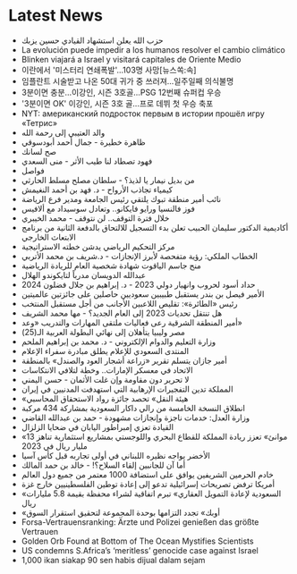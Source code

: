 # Latest News
-  حزب الله يعلن استشهاد القيادي حسين يزبك
-  La evolución puede impedir a los humanos resolver el cambio climático
-  Blinken viajará a Israel y visitará capitales de Oriente Medio
-  이란에서 '미스터리 연쇄폭발'…103명 사망[뉴스쏙:속]
-  임플란트 시술받고 나온 50대 귀가 중 쓰러져…일주일째 의식불명
-  3분이면 충분…이강인, 시즌 3호골…PSG 12번째 슈퍼컵 우승
-  '3분이면 OK' 이강인, 시즌 3호 골…프로 데뷔 첫 우승 축포
-  NYT: американский подросток первым в истории прошёл игру «Тетрис»
-  والد العتيبي إلى رحمة الله
-  ظاهرة خطيرة - جمال أحمد أبودسوقي
-  صح لسانك
-  فهود تصطاد لنا طيب الأثر - منى السعدي
-  فواصل
-  من بديل نيمار يا لذيذ؟ - سلطان مصلح مسلط الحارثي
-  كيمياء تجاذب الأرواح - د. فهد بن أحمد النغيمش
-  نائب أمير منطقة تبوك يلتقي رئيس الجامعة ومدير فرع الرياضة
-  فوز فالنسيا ورايو فايكانو.. وتعادل سوسيداد مع ألافيس
-  خلال فترة التوقف.. لن نتوقف - محمد الخيبري
-  أكاديمية الدكتور سليمان الحبيب تعلن بدء التسجيل للالتحاق بالدفعة الثانية من برنامج الابتعاث الخارجي
-  مركز التحكيم الرياضي يدشن خطته الاستراتيجية
-  الخطاب الملكي: رؤية متفحصة لأبرز الإنجازات - د.شريف بن محمد الأتربي
-  منح جاسم الياقوت شهادة شخصية العام للريادة الرياضية
-  عبدالله الدويسان مدرباً لتايكوندو الهلال
-  2024 حداد أسود لحروب وانهيار دولي 2023 - د. إبراهيم بن جلال فضلون
-  الأمير فيصل بن بندر يستقبل طبيبين سعوديين حاصلين على جائزتين عالميتين
-  رئيس «الطائرة»: تقليص اللاعبين الأجانب من أجل مستقبل المنتخب
-  هل تنتقل تحديات 2023 إلى العام الجديد؟ - مها محمد الشريف
-  أمير المنطقة الشرقية رعى فعاليات ملتقى المهارات والتدريب «وعد»
-  مصر وليبيا يتأهلان إلى نهائي البطولة العربية الـ(25)
-  وزارة التعليم والدوام الإلكتروني - د. محمد بن إبراهيم الملحم
-  المنتدى السعودي للإعلام يطلق مبادرة سفراء الإعلام
-  أمير جازان يتسلم تقرير «زراعة أشجار العود والصندل» بالمنطقة
-  الاتحاد في معسكر الإمارات.. وخطة لتلافي الانتكاسات
-  لا تحرير دون مقاومة وإن غلت الأثمان - حسن اليمني
-  المملكة تدين التفجيرات الإرهابية التي استهدفت المدنيين في إيران
-  «هيئة النقل» تحصد جائزة رواد الاستحقاق المحاسبي
-  انطلاق النسخة الخامسة من رالي داكار السعودية بمشاركة 434 مركبة
-  وزارة العدل: خدمات ناجزة وإنجازات مشهودة - حمد بن عبدالله القاضي
-  القيادة تعزي إمبراطور اليابان في ضحايا الزلزال
-  «موانئ» تعزز ريادة المملكة للقطاع البحري واللوجستي بمشاريع استثمارية تناهز 13 مليار ريال في 2023
-  الأخضر يواجه نظيره اللبناني في أولى تجاربه قبل كأس آسيا
-  أما آن للجانبين إلقاء السلاح؟! - خالد بن حمد المالك
-  خادم الحرمين الشريفين يوافق على استضافة 1000 معتمر من جميع دول العالم
-  أمريكا ترفض تصريحات إسرائيلية تدعو إلى إعادة توطين الفلسطينيين خارج غزة
-  «السعودية لإعادة التمويل العقاري» تبرم اتفاقية لشراء محفظة بقيمة 5.8 مليارات ريال
-  «أوبك» تجدد التزامها بوحدة المجموعة لتحقيق استقرار السوق
-  Forsa-Vertrauensranking: Ärzte und Polizei genießen das größte Vertrauen
-  Golden Orb Found at Bottom of The Ocean Mystifies Scientists
-  US condemns S.Africa’s ‘meritless’ genocide case against Israel
-  1,000 ikan siakap 90 sen habis dijual dalam sejam

